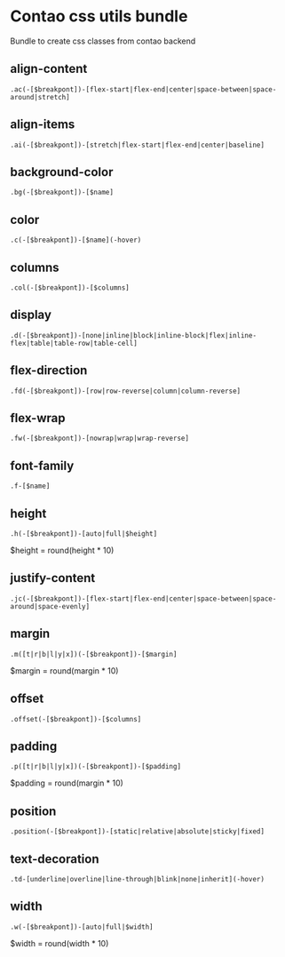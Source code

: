 # Contao css utils bundle
Bundle to create css classes from contao backend

## align-content
```
.ac(-[$breakpont])-[flex-start|flex-end|center|space-between|space-around|stretch]
```

## align-items
```
.ai(-[$breakpont])-[stretch|flex-start|flex-end|center|baseline]
```

## background-color
```
.bg(-[$breakpont])-[$name]
```

## color
```
.c(-[$breakpont])-[$name](-hover)
```

## columns
```
.col(-[$breakpont])-[$columns]
```

## display
```
.d(-[$breakpont])-[none|inline|block|inline-block|flex|inline-flex|table|table-row|table-cell]
```

## flex-direction
```
.fd(-[$breakpont])-[row|row-reverse|column|column-reverse]
```

## flex-wrap
```
.fw(-[$breakpont])-[nowrap|wrap|wrap-reverse]
```

## font-family
```
.f-[$name]
```

## height
```
.h(-[$breakpont])-[auto|full|$height]
```
$height = round(height * 10)

## justify-content
```
.jc(-[$breakpont])-[flex-start|flex-end|center|space-between|space-around|space-evenly]
```

## margin
```
.m([t|r|b|l|y|x])(-[$breakpont])-[$margin]
```
$margin = round(margin * 10)

## offset
```
.offset(-[$breakpont])-[$columns]
```

## padding
```
.p([t|r|b|l|y|x])(-[$breakpont])-[$padding]
```
$padding = round(margin * 10)

## position
```
.position(-[$breakpont])-[static|relative|absolute|sticky|fixed]
```

## text-decoration
```
.td-[underline|overline|line-through|blink|none|inherit](-hover)
```

## width
```
.w(-[$breakpont])-[auto|full|$width]
```
$width = round(width * 10)